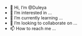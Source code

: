- 👋 Hi, I’m @Duleya
- 👀 I’m interested in ...
- 🌱 I’m currently learning ...
- 💞️ I’m looking to collaborate on ...
- 📫 How to reach me ...

<!---
Duleya/Duleya is a ✨ special ✨ repository because its `README.md` (this file) appears on your GitHub profile.
You can click the Preview link to take a look at your changes.
--->

